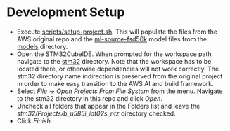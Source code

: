 # Development Setup

* Execute [scripts/setup-project.sh](scripts/setup-project.sh). This will populate the files from the AWS original repo
and the [ml-source-fsd50k](models/ml-source-fsd50k) model files from the [models](models) directory.
* Open the STM32CubeIDE. When prompted for the workspace path navigate to the [stm32](stm32) directory.
Note that the workspace has to be located there, or otherwise dependencies will not work correctly. 
The stm32 directory name indirection is preserved from the original project in order to make easy transition
to the AWS AI and build framework.
* Select *File -> Open Projects From File System* from the menu. Navigate to the stm32 directory
in this repo and click *Open*.
* Uncheck all folders that appear in the Folders list and leave the *stm32/Projects/b_u585i_iot02s_ntz* directory checked.
* Click *Finish*.

